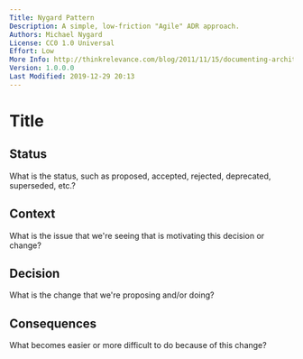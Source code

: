 ```yaml
---
Title: Nygard Pattern
Description: A simple, low-friction "Agile" ADR approach.
Authors: Michael Nygard
License: CC0 1.0 Universal
Effort: Low
More Info: http://thinkrelevance.com/blog/2011/11/15/documenting-architecture-decisions
Version: 1.0.0.0
Last Modified: 2019-12-29 20:13
---
```

# Title

## Status

What is the status, such as proposed, accepted, rejected, deprecated, superseded, etc.?

## Context

What is the issue that we're seeing that is motivating this decision or change?

## Decision

What is the change that we're proposing and/or doing?

## Consequences

What becomes easier or more difficult to do because of this change?